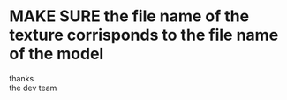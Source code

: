 # MAKE SURE the file name of the texture corrisponds to the file name of the model
thanks <br>
the dev team